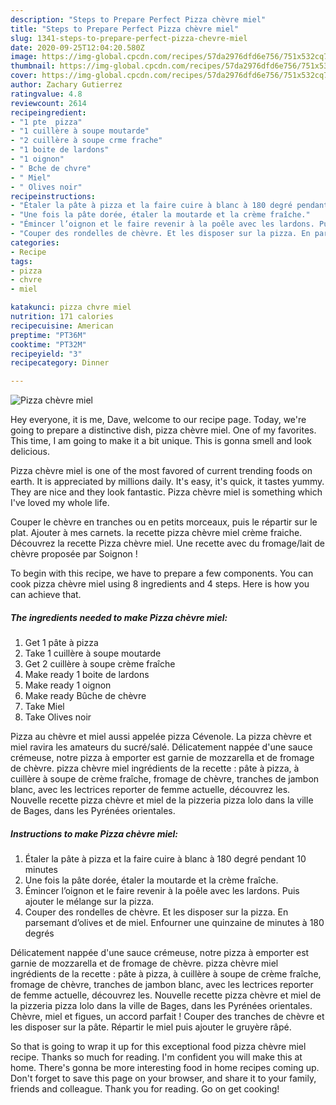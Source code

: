 ```yaml
---
description: "Steps to Prepare Perfect Pizza chèvre miel"
title: "Steps to Prepare Perfect Pizza chèvre miel"
slug: 1341-steps-to-prepare-perfect-pizza-chevre-miel
date: 2020-09-25T12:04:20.580Z
image: https://img-global.cpcdn.com/recipes/57da2976dfd6e756/751x532cq70/pizza-chevre-miel-photo-principale-de-la-recette.jpg
thumbnail: https://img-global.cpcdn.com/recipes/57da2976dfd6e756/751x532cq70/pizza-chevre-miel-photo-principale-de-la-recette.jpg
cover: https://img-global.cpcdn.com/recipes/57da2976dfd6e756/751x532cq70/pizza-chevre-miel-photo-principale-de-la-recette.jpg
author: Zachary Gutierrez
ratingvalue: 4.8
reviewcount: 2614
recipeingredient:
- "1 pte  pizza"
- "1 cuillère à soupe moutarde"
- "2 cuillère à soupe crme frache"
- "1 boite de lardons"
- "1 oignon"
- " Bche de chvre"
- " Miel"
- " Olives noir"
recipeinstructions:
- "Étaler la pâte à pizza et la faire cuire à blanc à 180 degré pendant 10 minutes"
- "Une fois la pâte dorée, étaler la moutarde et la crème fraîche."
- "Émincer l’oignon et le faire revenir à la poêle avec les lardons. Puis ajouter le mélange sur la pizza."
- "Couper des rondelles de chèvre. Et les disposer sur la pizza. En parsemant d’olives et de miel. Enfourner une quinzaine de minutes à 180 degrés"
categories:
- Recipe
tags:
- pizza
- chvre
- miel

katakunci: pizza chvre miel 
nutrition: 171 calories
recipecuisine: American
preptime: "PT36M"
cooktime: "PT32M"
recipeyield: "3"
recipecategory: Dinner

---
```



![Pizza chèvre miel](https://img-global.cpcdn.com/recipes/57da2976dfd6e756/751x532cq70/pizza-chevre-miel-photo-principale-de-la-recette.jpg)

Hey everyone, it is me, Dave, welcome to our recipe page. Today, we're going to prepare a distinctive dish, pizza chèvre miel. One of my favorites. This time, I am going to make it a bit unique. This is gonna smell and look delicious.

Pizza chèvre miel is one of the most favored of current trending foods on earth. It is appreciated by millions daily. It's easy, it's quick, it tastes yummy. They are nice and they look fantastic. Pizza chèvre miel is something which I've loved my whole life.

Couper le chèvre en tranches ou en petits morceaux, puis le répartir sur le plat. Ajouter à mes carnets. la recette pizza chèvre miel crème fraiche. Découvrez la recette Pizza chèvre miel. Une recette avec du fromage/lait de chèvre proposée par Soignon !


To begin with this recipe, we have to prepare a few components. You can cook pizza chèvre miel using 8 ingredients and 4 steps. Here is how you can achieve that.

<!--inarticleads1-->

##### The ingredients needed to make Pizza chèvre miel:

1. Get 1 pâte à pizza
1. Take 1 cuillère à soupe moutarde
1. Get 2 cuillère à soupe crème fraîche
1. Make ready 1 boite de lardons
1. Make ready 1 oignon
1. Make ready  Bûche de chèvre
1. Take  Miel
1. Take  Olives noir


Pizza au chèvre et miel aussi appelée pizza Cévenole. La pizza chèvre et miel ravira les amateurs du sucré/salé. Délicatement nappée d&#39;une sauce crémeuse, notre pizza à emporter est garnie de mozzarella et de fromage de chèvre. pizza chèvre miel ingrédients de la recette : pâte à pizza, à cuillère à soupe de crème fraîche, fromage de chèvre, tranches de jambon blanc, avec les lectrices reporter de femme actuelle, découvrez les. Nouvelle recette pizza chèvre et miel de la pizzeria pizza lolo dans la ville de Bages, dans les Pyrénées orientales. 

<!--inarticleads2-->

##### Instructions to make Pizza chèvre miel:

1. Étaler la pâte à pizza et la faire cuire à blanc à 180 degré pendant 10 minutes
1. Une fois la pâte dorée, étaler la moutarde et la crème fraîche.
1. Émincer l’oignon et le faire revenir à la poêle avec les lardons. Puis ajouter le mélange sur la pizza.
1. Couper des rondelles de chèvre. Et les disposer sur la pizza. En parsemant d’olives et de miel. Enfourner une quinzaine de minutes à 180 degrés


Délicatement nappée d&#39;une sauce crémeuse, notre pizza à emporter est garnie de mozzarella et de fromage de chèvre. pizza chèvre miel ingrédients de la recette : pâte à pizza, à cuillère à soupe de crème fraîche, fromage de chèvre, tranches de jambon blanc, avec les lectrices reporter de femme actuelle, découvrez les. Nouvelle recette pizza chèvre et miel de la pizzeria pizza lolo dans la ville de Bages, dans les Pyrénées orientales. Chèvre, miel et figues, un accord parfait ! Couper des tranches de chèvre et les disposer sur la pâte. Répartir le miel puis ajouter le gruyère râpé. 

So that is going to wrap it up for this exceptional food pizza chèvre miel recipe. Thanks so much for reading. I'm confident you will make this at home. There's gonna be more interesting food in home recipes coming up. Don't forget to save this page on your browser, and share it to your family, friends and colleague. Thank you for reading. Go on get cooking!
